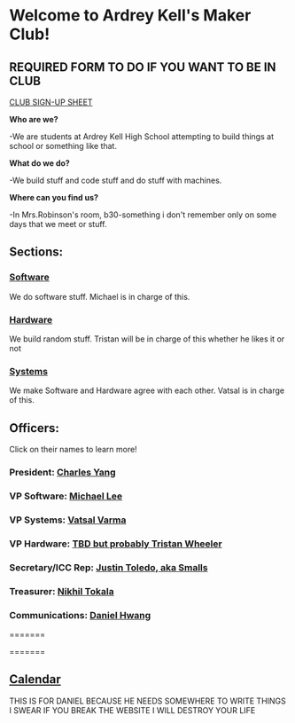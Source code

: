 # Welcome to Ardrey Kell's Maker Club!

## REQUIRED FORM TO DO IF YOU WANT TO BE IN CLUB
[CLUB SIGN-UP SHEET](https://goo.gl/forms/OLAcnNZqATJGFplv2)

**Who are we?**

-We are students at Ardrey Kell High School attempting to build things at school or something like that.

**What do we do?**

-We build stuff and code stuff and do stuff with machines.

**Where can you find us?**

-In Mrs.Robinson's room, b30-something i don't remember only on some days that we meet or stuff.

## Sections:
### [Software](ardreykellmakerclub.github.io/Software)
We do software stuff. Michael is in charge of this.
### [Hardware](ardreykellmakerclub.github.io/Hardware)
We build random stuff. Tristan will be in charge of this whether he likes it or not
### [Systems](ardreykellmakerclub.github.io/Systems)
We make Software and Hardware agree with each other. Vatsal is in charge of this. 

## Officers:
Click on their names to learn more!
### President: [Charles Yang](/bio/chy.md)
### VP Software: [Michael Lee](/bio/mil.md)
### VP Systems: [Vatsal Varma](/bio/vav.md)
### VP Hardware: [TBD but probably Tristan Wheeler](/bio/placeholder.md)
### Secretary/ICC Rep: [Justin Toledo, aka Smalls](/bio/jut.md)
### Treasurer: [Nikhil Tokala](bio/nit.md)
### Communications: [Daniel Hwang](/bio/dah.md)
=======

=======
## [Calendar](/calendar.md)

THIS IS FOR DANIEL BECAUSE HE NEEDS SOMEWHERE TO WRITE THINGS I SWEAR IF YOU BREAK THE WEBSITE I WILL DESTROY YOUR LIFE
